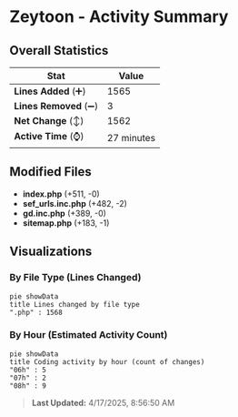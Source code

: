 # Zeytoon - Activity Summary 

## Overall Statistics

| Stat                   | Value                                                             |
| ---------------------- | ----------------------------------------------------------------- |
| **Lines Added** (➕)   | 1565                                          |
| **Lines Removed** (➖) | 3                                        |
| **Net Change** (↕)    | 1562                |
| **Active Time** (⌚)   | 27 minutes |


## Modified Files
- **index.php** (+511, -0)
- **sef_urls.inc.php** (+482, -2)
- **gd.inc.php** (+389, -0)
- **sitemap.php** (+183, -1)

## Visualizations

### By File Type (Lines Changed)

```mermaid
pie showData
title Lines changed by file type
".php" : 1568
```

### By Hour (Estimated Activity Count)

```mermaid
pie showData
title Coding activity by hour (count of changes)
"06h" : 5
"07h" : 2
"08h" : 9
```


> **Last Updated:** 4/17/2025, 8:56:50 AM